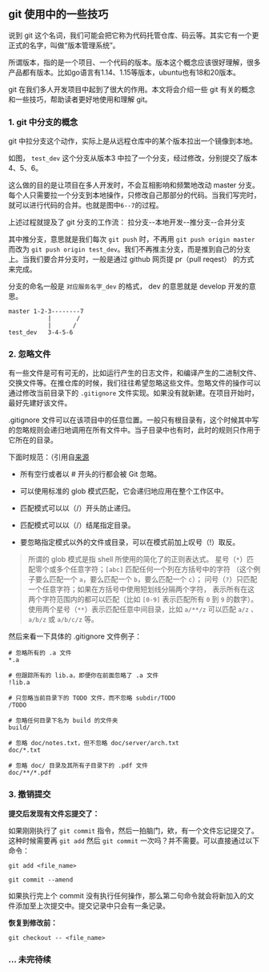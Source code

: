 ## git 使用中的一些技巧

说到 git 这个名词，我们可能会把它称为代码托管仓库、码云等。其实它有一个更正式的名字，叫做“版本管理系统”。

所谓版本，指的是一个项目、一个代码的版本。版本这个概念应该很好理解，很多产品都有版本。比如go语言有1.14、1.15等版本，ubuntu也有18和20版本。

git 在我们多人开发项目中起到了很大的作用。本文将会介绍一些 git 有关的概念和一些技巧，帮助读者更好地使用和理解 git。

### 1. git 中分支的概念

git 中拉分支这个动作，实际上是从远程仓库中的某个版本拉出一个镜像到本地。

如图， `test_dev` 这个分支从版本3 中拉了一个分支，经过修改，分别提交了版本 4、5、6。

这么做的目的是让项目在多人开发时，不会互相影响和频繁地改动 master 分支。每个人只需要拉一个分支到本地操作，只修改自己那部分的代码。当我们写完时，就可以进行代码的合并。也就是图中`6--7`的过程。

上述过程就提及了 git 分支的工作流： 拉分支--本地开发--推分支--合并分支

其中推分支，意思就是我们每次 `git push` 时，不再用 `git push origin master` 而改为 `git push origin test_dev`。我们不再推主分支，而是推到自己的分支上。当我们要合并分支时，一般是通过 github 网页提 pr（pull reqest） 的方式来完成。

分支的命名一般是 `对应服务名字_dev` 的格式， dev 的意思就是 develop 开发的意思。

```
master 1-2-3--------7
           |       /
           |      /
test_dev   3-4-5-6
```

### 2. 忽略文件

有一些文件是可有可无的，比如运行产生的日志文件，和编译产生的二进制文件、交换文件等。在推仓库的时候，我们往往希望忽略这些文件。忽略文件的操作可以通过修改当前目录下的 `.gitignore` 文件实现。如果没有就新建。在项目开始时，最好先建好该文件。

.gitignore 文件可以在该项目中的任意位置。一般只有根目录有，这个时候其中写的忽略规则会递归地调用在所有文件中。当子目录中也有时，此时的规则只作用于它所在的目录。

下面时规范：（引用自[来源](https://git-scm.com/book/zh/v2/Git-%E5%9F%BA%E7%A1%80-%E8%AE%B0%E5%BD%95%E6%AF%8F%E6%AC%A1%E6%9B%B4%E6%96%B0%E5%88%B0%E4%BB%93%E5%BA%93)

* 所有空行或者以 # 开头的行都会被 Git 忽略。

* 可以使用标准的 glob 模式匹配，它会递归地应用在整个工作区中。

* 匹配模式可以以（/）开头防止递归。

* 匹配模式可以以（/）结尾指定目录。

* 要忽略指定模式以外的文件或目录，可以在模式前加上叹号（!）取反。

>所谓的 glob 模式是指 shell 所使用的简化了的正则表达式。 星号（`*`）匹配零个或多个任意字符；`[abc]` 匹配任何一个列在方括号中的字符 （这个例子要么匹配一个 `a`，要么匹配一个 `b`，要么匹配一个 `c`）； 问号（`?`）只匹配一个任意字符；如果在方括号中使用短划线分隔两个字符， 表示所有在这两个字符范围内的都可以匹配（比如 `[0-9]` 表示匹配所有 `0` 到 `9` 的数字）。 使用两个星号（`**`）表示匹配任意中间目录，比如 `a/**/z` 可以匹配 `a/z` 、 `a/b/z` 或 `a/b/c/z` 等。

然后来看一下具体的 .gitignore 文件例子：

```
# 忽略所有的 .a 文件
*.a

# 但跟踪所有的 lib.a，即便你在前面忽略了 .a 文件
!lib.a

# 只忽略当前目录下的 TODO 文件，而不忽略 subdir/TODO
/TODO

# 忽略任何目录下名为 build 的文件夹
build/

# 忽略 doc/notes.txt，但不忽略 doc/server/arch.txt
doc/*.txt

# 忽略 doc/ 目录及其所有子目录下的 .pdf 文件
doc/**/*.pdf
```

### 3. 撤销提交

**提交后发现有文件忘提交了：**

如果刚刚执行了 `git commit` 指令，然后一拍脑门，欸，有一个文件忘记提交了。这种时候需要再 `git add` 然后 `git commit` 一次吗？并不需要。可以直接通过以下命令：

```
git add <file_name>

git commit --amend
```

如果执行完上个 commit 没有执行任何操作，那么第二句命令就会将新加入的文件添加至上次提交中。提交记录中只会有一条记录。

**恢复到修改前：**

`git checkout -- <file_name>`

### ... 未完待续
